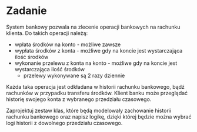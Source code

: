 # Zadanie

System bankowy pozwala na zlecenie operacji bankowych na rachunku klienta.
Do takich operacji należą:
* wpłata środków na konto - możliwe zawsze
* wypłata środków z konta - możliwe gdy na koncie jest wystarczająca ilość środków
* wykonanie przelewu z konta na konto - możliwe gdy na koncie jest wystarczająca ilość środków
    + przelewy wykonywane są 2 razy dziennie

Każda taka operacja jest odkładana w historii rachunku bankowego, bądź rachunków w przypadku transferu środków.
Klient banku może przeglądać historię swojego konta z wybranego przedziału czasowego.

Zaprojektuj zestaw klas, które będą modelowały zachowanie historii rachunku bankowego oraz napisz logikę, dzięki której będzie można wybrać logi historii z dowolnego przedziału czasowego.


